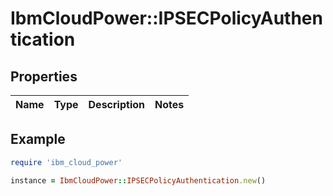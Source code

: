 # IbmCloudPower::IPSECPolicyAuthentication

## Properties

| Name | Type | Description | Notes |
| ---- | ---- | ----------- | ----- |

## Example

```ruby
require 'ibm_cloud_power'

instance = IbmCloudPower::IPSECPolicyAuthentication.new()
```

